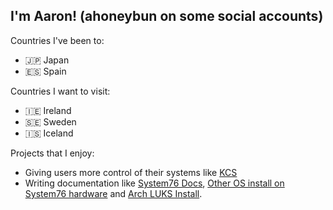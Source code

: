 ## I'm Aaron! (ahoneybun on some social accounts)

Countries I've been to:
- 🇯🇵 Japan
- 🇪🇸 Spain

Countries I want to visit:
- 🇮🇪 Ireland
- 🇸🇪 Sweden
- 🇮🇸 Iceland

Projects that I enjoy:
- Giving users more control of their systems like [KCS](https://github.com/ahoneybun/keyboard-color-switcher)
- Writing documentation like [System76 Docs](https://github.com/system76/docs/), [Other OS install on System76 hardware](https://github.com/ahoneybun/Install-OtherOSes-on-System76) and [Arch LUKS Install](https://github.com/ahoneybun/Arch-LUKS-systemd-boot-install).
